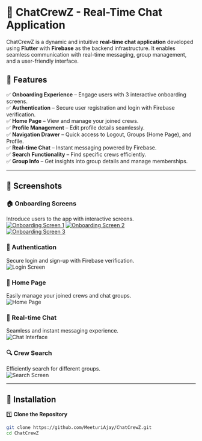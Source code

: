 # 🚀 ChatCrewZ - Real-Time Chat Application  

ChatCrewZ is a dynamic and intuitive **real-time chat application** developed using **Flutter** with **Firebase** as the backend infrastructure. It enables seamless communication with real-time messaging, group management, and a user-friendly interface.  

## 🚀 Features  

✅ **Onboarding Experience** – Engage users with 3 interactive onboarding screens.  
✅ **Authentication** – Secure user registration and login with Firebase verification.  
✅ **Home Page** – View and manage your joined crews.  
✅ **Profile Management** – Edit profile details seamlessly.  
✅ **Navigation Drawer** – Quick access to Logout, Groups (Home Page), and Profile.  
✅ **Real-time Chat** – Instant messaging powered by Firebase.  
✅ **Search Functionality** – Find specific crews efficiently.  
✅ **Group Info** – Get insights into group details and manage memberships.  

---  

## 📸 Screenshots  

### 🏠 Onboarding Screens  
Introduce users to the app with interactive screens.  
[![Onboarding Screen 1](ChatCrewZ_/assets/Screenshots/Screenshot%202025-03-16%20123329.png)](https://github.com/MeeturiAjay/ChatCrewZ_/blob/main/assets/Screenshots/Screenshot_20240701-225247.jpg)
[![Onboarding Screen 2](ChatCrewZ_/assets/Screenshots/Screenshot%202025-03-16%20123329.png)](https://github.com/MeeturiAjay/ChatCrewZ_/blob/main/assets/Screenshots/Screenshot_20240701-225250.jpg)  
[![Onboarding Screen 3](assets/Screenshots/Screenshot%202025-03-16%20123344.png)](https://github.com/MeeturiAjay/ChatCrewZ_/blob/main/assets/Screenshots/Screenshot_20240701-225255.jpg)  

### 🔑 Authentication  
Secure login and sign-up with Firebase verification.  
![Login Screen](ChatCrewZ_/assets/Screenshots/Screenshot%202025-03-16%20123401.png)  

### 🏡 Home Page  
Easily manage your joined crews and chat groups.  
![Home Page](ChatCrewZ_/assets/Screenshots/Screenshot%202025-03-16%20123459.png)  

### 💬 Real-time Chat  
Seamless and instant messaging experience.  
![Chat Interface](ChatCrewZ_/assets/Screenshots/Screenshot%202025-03-16%20123533.png)  

### 🔍 Crew Search  
Efficiently search for different groups.  
![Search Screen](ChatCrewZ_/assets/Screenshots/Screenshot%202025-03-16%20123546.png)  

---

## 🔧 Installation  

1️⃣ **Clone the Repository**  
```sh
git clone https://github.com/MeeturiAjay/ChatCrewZ.git
cd ChatCrewZ

